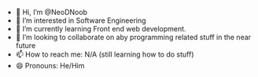 - 👋 Hi, I’m @NeoDNoob
- 👀 I’m interested in Software Engineering
- 🌱 I’m currently learning Front end web development.
- 💞️ I’m looking to collaborate on aby programming related stuff in the near future
- 📫 How to reach me: N/A (still learning how to do stuff)
- 😄 Pronouns: He/Him

<!---
NeoDNoob/NeoDNoob is a ✨ special ✨ repository because its `README.md` (this file) appears on your GitHub profile.
You can click the Preview link to take a look at your changes.
--->
